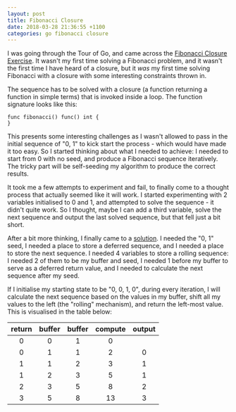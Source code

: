 ```yaml
---
layout: post
title: Fibonacci Closure
date: 2018-03-28 21:36:55 +1100
categories: go fibonacci closure
---
```


I was going through the Tour of Go, and came across the [Fibonacci Closure Exercise][go-fib]. It wasn't my first time solving a Fibonacci problem, and it wasn't the first time I have heard of a closure, but it _was_ my first time solving Fibonacci with a closure with some interesting constraints thrown in.

The sequence has to be solved with a closure (a function returning a function in simple terms) that is invoked inside a loop. The function signature looks like this:
```
func fibonacci() func() int {
}
```

This presents some interesting challenges as I wasn't allowed to pass in the initial sequence of "0, 1" to kick start the process - which would have made it too easy. So I started thinking about what I needed to achieve: I needed to start from 0 with no seed, and produce a Fibonacci sequence iteratively. The tricky part will be self-seeding my algorithm to produce the correct results.

It took me a few attempts to experiment and fail, to finally come to a thought process that actually seemed like it will work. I started experimenting with 2 variables initialised to 0 and 1, and attempted to solve the sequence - it didn't quite work. So I thought, maybe I can add a third variable, solve the next sequence and output the last solved sequence, but that fell just a bit short.

After a bit more thinking, I finally came to a [solution][fib-closure]. I needed the "0, 1" seed, I needed a place to store a deferred sequence, and I needed a place to store the next sequence. I needed 4 variables to store a rolling sequence: I needed 2 of them to be my buffer and seed, I needed 1 before my buffer to serve as a deferred return value, and I needed to calculate the next sequence after my seed.

If I initialise my starting state to be "0, 0, 1, 0", during every iteration, I will calculate the next sequence based on the values in my buffer, shift all my values to the left (the "rolling" mechanism), and return the left-most value. This is visualised in the table below:

| return | buffer | buffer | compute | output |
|:------:|:------:|:------:|:-------:|:------:|
| 0      | 0      | 1      | 0       |        |
| 0      | 1      | 1      | 2       | 0      |
| 1      | 1      | 2      | 3       | 1      |
| 1      | 2      | 3      | 5       | 1      |
| 2      | 3      | 5      | 8       | 2      |
| 3      | 5      | 8      | 13      | 3      |

[go-fib]: https://tour.golang.org/moretypes/26
[fib-closure]: https://github.com/kennethc/kata/tree/master/fibclosure
